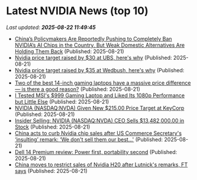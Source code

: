 # Latest NVIDIA News (top 10)
_Last updated: **2025-08-22 11:49:45**_

- [China’s Policymakers Are Reportedly Pushing to Completely Ban NVIDIA’s AI Chips in the Country, But Weak Domestic Alternatives Are Holding Them Back](https://wccftech.com/china-policymakers-are-pushing-to-completely-ban-nvidia-ai-chips-in-the-country/) (Published: 2025-08-21)
- [Nvidia price target raised by $30 at UBS, here's why](https://thefly.com/permalinks/entry.php/id4186815/NVDA-Nvidia-price-target-raised-by--at-UBS-heres-why) (Published: 2025-08-21)
- [Nvidia price target raised by $35 at Wedbush, here's why](https://thefly.com/permalinks/entry.php/id4186814/NVDA-Nvidia-price-target-raised-by--at-Wedbush-heres-why) (Published: 2025-08-21)
- [Two of the best 14-inch gaming laptops have a massive price difference — is there a good reason?](https://www.windowscentral.com/hardware/laptops/asus-rog-zephyrus-g14-2025-vs-razer-blade-14-2025) (Published: 2025-08-21)
- [I Tested MSI's $999 Gaming Laptop and Liked Its 1080p Performance but Little Else](https://slashdot.org/firehose.pl?op=view&amp;id=178805952) (Published: 2025-08-21)
- [NVIDIA (NASDAQ:NVDA) Given New $215.00 Price Target at KeyCorp](https://www.etfdailynews.com/2025/08/21/nvidia-nasdaqnvda-given-new-215-00-price-target-at-keycorp/) (Published: 2025-08-21)
- [Insider Selling: NVIDIA (NASDAQ:NVDA) CEO Sells $13,482,000.00 in Stock](https://www.etfdailynews.com/2025/08/21/insider-selling-nvidia-nasdaqnvda-ceo-sells-13482000-00-in-stock/) (Published: 2025-08-21)
- [China acts to curb Nvidia chip sales after US Commerce Secretary's ‘insulting’ remark: ‘We don't sell them our best…'](https://www.livemint.com/companies/china-hits-back-at-nvidia-chip-sales-after-us-commerce-secretarys-insulting-remark-we-dont-sell-them-our-best-11755766912933.html) (Published: 2025-08-21)
- [Dell 14 Premium review: Power first, portability second](https://www.pcworld.com/article/2880659/dell-14-premium-review.html) (Published: 2025-08-21)
- [China moves to restrict sales of Nvidia H20 after Lutnick's remarks, FT says](https://thefly.com/permalinks/entry.php/id4186734/NVDA-China-moves-to-restrict-sales-of-Nvidia-H-after-Lutnicks-remarks-FT-says) (Published: 2025-08-21)
